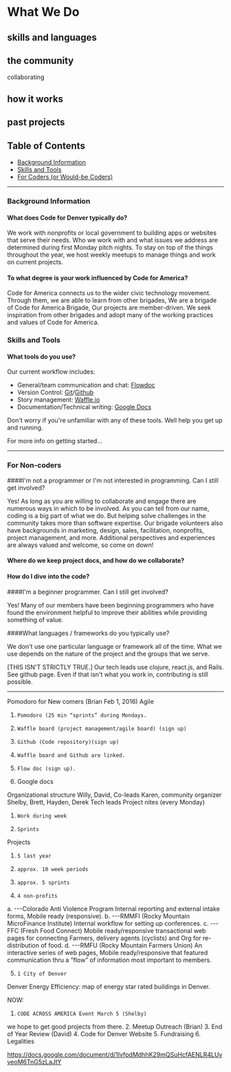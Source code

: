 # What We Do

## skills and languages
## the community
collaborating
## how it works
## past projects


## Table of Contents
* [Background Information](#background-information)
* [Skills and Tools](#skills-and-tools)
* [For Coders (or Would-be Coders)](#coders)
---

### Background Information

#### What does Code for Denver typically do?

We work with nonprofits or local government to building apps or websites that serve their needs. Who we work with and what issues we address are determined during first Monday pitch nights.  To stay on top of the things throughout the year, we host weekly meetups to manage things and work on current projects.


#### To what degree is your work influenced by Code for America?
Code for America connects us to the wider civic technology movement. Through them, we are able to learn from other brigades,
We are a brigade of Code for America Brigade,
Our projects are member-driven. We seek inspiration from other brigades and adopt many of the working practices and values of Code for America.

### Skills and Tools

#### What tools do you use?

Our current workflow includes:

* General/team communication and chat: [Flowdoc](http://www.flowdoc.com)
* Version Control: [Git](http://git-scm.com/)/[Github](https://github.com/codefordenver)
* Story management: [Waffle.io](https://waffle.io/)
* Documentation/Technical writing: [Google Docs](https://drive.google.com/folderview?id=0B15HLk4_JV3nWjkyOGtFUmhKZDQ&usp=sharing_eid)

Don't worry if you're unfamiliar with any of these tools. Well help you get up and running.

For more info on getting started...


---
### For Non-coders

####I'm not a programmer or I'm not interested in programming. Can I still get involved?

Yes! As long as you are willing to collaborate and engage there are numerous ways in which to be involved. As you can tell from our name, coding is a big part of what we do. But helping solve challenges in the community takes more than software expertise. Our brigade volunteers also have backgrounds in marketing, design, sales, facilitation, nonprofits, project management, and more. Additional perspectives and experiences are always valued and welcome, so come on down!

#### Where do we keep project docs, and how do we collaborate?
#### How do I dive into the code?



####I'm a beginner programmer. Can I still get involved?

Yes! Many of our members have been beginning programmers who have found the environment helpful to improve their abilities while providing something of value.



####What languages / frameworks do you typically use?

We don't use one particular language or framework all of the time. What we use depends on the nature of the project and the groups that we serve.

[THIS ISN'T STRICTLY TRUE.] Our tech leads use clojure, react.js, and Rails. See github page.
Even if that isn't what you work in, contributing is still possible.  

---
Pomodoro for New comers  (Brian Feb 1, 2016)
Agile
1.     Pomodoro (25 min “sprints” during Mondays.
2.     Waffle board (project management/agile board) (sign up)
3.     Github (Code repository)(sign up)
4.     Waffle board and Github are linked.
5.     Flow doc (sign up).
6. Google docs

Organizational structure
Willy, David, Co-leads
Karen, community organizer
Shelby, Brett, Hayden, Derek Tech leads
Project nites (every Monday)
1.     Work during week
2.     Sprints

Projects
1.     5 last year
2.     approx. 10 week periods
3.     approx. 5 sprints
4.     4 non-profits
a.     ---Colorado Anti Violence Program
Internal reporting and external intake forms, Mobile ready (responsive).
b.     ---RMMFI (Rocky Mountain MicroFinance  Institute)
Internal workflow for setting up conferences.
c.      ---FFC (Fresh Food Connect)
Mobile ready/responsive transactional web pages for connecting Farmers, delivery agents (cyclists) and Org for re-distribution of food.
d.     ---RMFU (Rocky Mountain Farmers Union)
An interactive series of web pages, Mobile ready/responsive that featured communication thru a “flow” of information most important to members.

5.     1 City of Denver
Denver Energy Efficiency:  map of energy star rated buildings in Denver.


NOW:
1.     CODE ACROSS AMERICA Event March 5 (Shelby)
we hope to get good projects from there.
2.     Meetup Outreach (Brian)
3.     End of Year Review (David)
4.     Code for Denver Website
5.     Fundraising
6.     Legalities


https://docs.google.com/document/d/1lvfpdMdhhK29mQSuHcfAENLR4LUvveoM6TnG5zLaJtY
